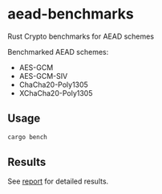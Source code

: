 # aead-benchmarks
Rust Crypto benchmarks for AEAD schemes

Benchmarked AEAD schemes:
- AES-GCM
- AES-GCM-SIV
- ChaCha20-Poly1305
- XChaCha20-Poly1305

## Usage
```bash
cargo bench
```

## Results
See [report](report/README.md) for detailed results.
